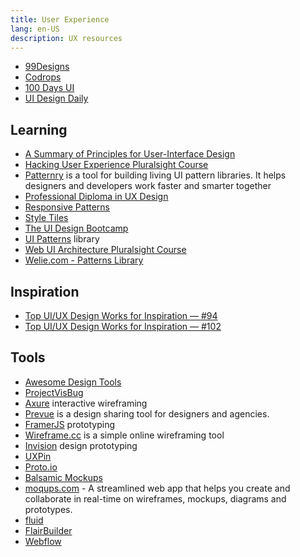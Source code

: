 ```yaml
---
title: User Experience
lang: en-US
description: UX resources
---
```


- [99Designs](https://99designs.com/)
- [Codrops](http://tympanus.net/codrops/)
- [100 Days UI](http://www.100daysui.com/)
- [UI Design Daily](https://uidesigndaily.com/)

## Learning

- [A Summary of Principles for User-Interface Design](http://www.sylvantech.com/~talin/projects/ui_design.html)
- [Hacking User Experience Pluralsight Course](http://www.pluralsight.com/courses/hacking-user-experience)
- [Patternry](http://patternry.com/) is a tool for building living UI pattern libraries. It helps designers and developers work faster and smarter together
- [Professional Diploma in UX Design](https://www.uxdesigninstitute.com/landing-page/learn-ux-design-online-diploma-ab)
- [Responsive Patterns](https://responsivedesign.is/patterns)
- [Style Tiles](http://styletil.es/)
- [The UI Design Bootcamp](https://scrimba.com/g/gdesignbootcamp)
- [UI Patterns](http://ui-patterns.com/) library
- [Web UI Architecture Pluralsight Course](http://www.pluralsight.com/courses/web-ui-architecture)
- [Welie.com - Patterns Library](http://welie.com/)

## Inspiration

- [Top UI/UX Design Works for Inspiration — #94](https://uxplanet.org/top-ui-ux-design-inspiration-94-cfbfb2c7c9ad)
- [Top UI/UX Design Works for Inspiration — #102](https://uxplanet.org/top-ui-ux-design-inspiration-102-a2966ee01069)

## Tools

- [Awesome Design Tools](https://github.com/LisaDziuba/Awesome-Design-Tools)
- [ProjectVisBug](https://github.com/GoogleChromeLabs/ProjectVisBug)
- [Axure](http://www.axure.com/) interactive wireframing
- [Prevue](https://prevue.it/) is a design sharing tool for designers and agencies.
- [FramerJS](http://framerjs.com/) prototyping
- [Wireframe.cc](https://wireframe.cc/) is a simple online wireframing tool
- [Invision](http://www.invisionapp.com/) design prototyping
- [UXPin](https://www.uxpin.com/)
- [Proto.io](https://proto.io/)
- [Balsamic Mockups](https://balsamiq.com/products/mockups/)
- [moqups.com](https://moqups.com/) - A streamlined web app that helps you create and collaborate in real-time on wireframes, mockups, diagrams and prototypes.
- [fluid](https://www.fluidui.com/)
- [FlairBuilder](http://flairbuilder.com/)
- [Webflow](https://flexbox.webflow.com/)
